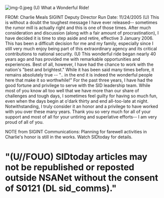 ![img-0.jpeg](img-0.jpeg)
(U) What a Wonderful Ride!

FROM: Charlie Meals
SIGINT Deputy Director
Run Date: 11/24/2005
(U) This is without a doubt the toughest message I have ever released-- sometimes the rumor mill is actually right and this is one of those times. After much consideration and discussion (along with a fair amount of procrastination), I have decided it is time to step aside and retire, effective 3 January 2006. This has been a difficult decision for me and my family, especially since I still very much enjoy being part of this extraordinary agency and its critical contributions to national security.
(U) This wonderful ride began nearly 40 years ago and has provided me with remarkable opportunities and experiences. Best of all, however, I have had the chance to work with the nation's "best and brightest." While it has been said many times before, it remains absolutely true -- ".. in the end it is indeed the wonderful people here that make it so worthwhile!" For the past three years, I have had the good fortune and privilege to serve with the SID leadership team. While most of you know all too well that we have more than our share of challenges and tough days, I sometimes feel guilty for having so much fun, even when the days begin at o'dark thirty and end all-too-late at night. Notwithstanding, I truly consider it an honor and a privilege to have worked with you over these many years. Thank you so very much for all of your support and most of all for your untiring and superlative efforts-- I am very proud of all of you.

NOTE from SIGINT Communications: Planning for farewell activities in Charlie's honor is still in the works. Watch SIDtoday for details.

# "(U//FOUO) SIDtoday articles may not be republished or reposted outside NSANet without the consent of S0121 (DL sid_comms)."

